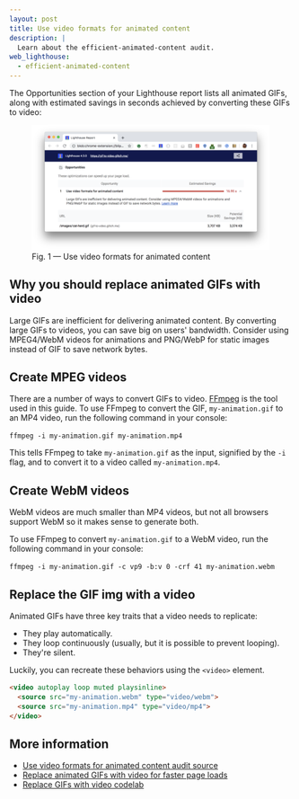 ```yaml
---
layout: post
title: Use video formats for animated content
description: |
  Learn about the efficient-animated-content audit.
web_lighthouse:
  - efficient-animated-content
---
```


The Opportunities section of your Lighthouse report lists
all animated GIFs, along with estimated savings in seconds
achieved by converting these GIFs to video:

<figure class="w-figure">
  <img class="w-screenshot w-screenshot--filled" src="efficient-animated-content.png" alt="Use video formats for animated content">
  <figcaption class="w-figcaption">
    Fig. 1 — Use video formats for animated content
  </figcaption>
</figure>

## Why you should replace animated GIFs with video

Large GIFs are inefficient for delivering animated content.
By converting large GIFs to videos, you can save big on users' bandwidth.
Consider using MPEG4/WebM videos for animations and PNG/WebP 
for static images instead of GIF to save network bytes.

## Create MPEG videos
There are a number of ways to convert GIFs to video.
[FFmpeg](https://ffmpeg.org/) is the tool used in this guide.
To use FFmpeg to convert the GIF, `my-animation.gif` to an MP4 video,
run the following command in your console:

`ffmpeg -i my-animation.gif my-animation.mp4`  

This tells FFmpeg to take `my-animation.gif` as the input,
signified by the `-i` flag,
and to convert it to a video called `my-animation.mp4`.

## Create WebM videos

WebM videos are much smaller than MP4 videos,
but not all browsers support WebM so it makes sense to generate both.

To use FFmpeg to convert `my-animation.gif` to a WebM video,
run the following command in your console:

`ffmpeg -i my-animation.gif -c vp9 -b:v 0 -crf 41 my-animation.webm`

## Replace the GIF img with a video
Animated GIFs have three key traits that a video needs to replicate:

- They play automatically.
- They loop continuously (usually, but it is possible to prevent looping).
- They're silent.

Luckily, you can recreate these behaviors using the `<video>` element.

```html
<video autoplay loop muted playsinline>  
  <source src="my-animation.webm" type="video/webm">  
  <source src="my-animation.mp4" type="video/mp4">  
</video>  
```

## More information

- [Use video formats for animated content audit source](https://github.com/GoogleChrome/lighthouse/blob/master/lighthouse-core/audits/byte-efficiency/efficient-animated-content.js)
- [Replace animated GIFs with video for faster page loads](/replace-gifs-with-videos)
- [Replace GIFs with video codelab](/codelab-replace-gifs-with-video)